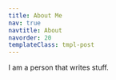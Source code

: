 ```yaml
---
title: About Me
nav: true
navtitle: About
navorder: 20
templateClass: tmpl-post
---
```


I am a person that writes stuff.
